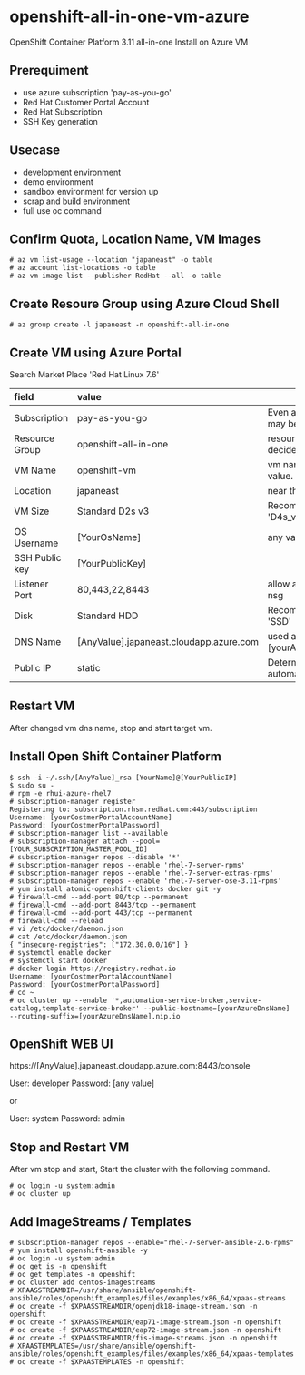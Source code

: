 # openshift-all-in-one-vm-azure
OpenShift Container Platform 3.11 all-in-one Install on Azure VM


## Prerequiment
- use azure subscription 'pay-as-you-go'
- Red Hat Customer Portal Account
- Red Hat Subscription
- SSH Key generation

## Usecase
- development environment
- demo environment
- sandbox environment for version up 
- scrap and build environment
- full use oc command

## Confirm Quota, Location Name, VM Images
```
# az vm list-usage --location "japaneast" -o table
# az account list-locations -o table
# az vm image list --publisher RedHat --all -o table
```


## Create Resoure Group using Azure Cloud Shell
```
# az group create -l japaneast -n openshift-all-in-one
```

## Create VM using Azure Portal

Search Market Place 'Red Hat Linux 7.6'

| field | value | |
|:--|:--|:--|
| Subscription | pay-as-you-go | Even a free account may be ok |
| Resource Group | openshift-all-in-one | resource group name decide any value. |
| VM Name  | openshift-vm | vm name decide any value. |
| Location | japaneast | near the location |
| VM Size | Standard D2s v3 | Recommendation 'D4s_v3' |
| OS Username | [YourOsName] | any value |
| SSH Public key | [YourPublicKey] |  |
| Listener Port | 80,443,22,8443 | allow accept port of nsg |
| Disk | Standard HDD | Recommendation 'SSD' |
| DNS Name | [AnyValue].japaneast.cloudapp.azure.com | used as [yourAzureDnsName] |
| Public IP | static | Determined automatically |

## Restart VM

After changed vm dns name, stop and start target vm.

## Install Open Shift Container Platform

```
$ ssh -i ~/.ssh/[AnyValue]_rsa [YourName]@[YourPublicIP]
$ sudo su -
# rpm -e rhui-azure-rhel7
# subscription-manager register
Registering to: subscription.rhsm.redhat.com:443/subscription
Username: [yourCostmerPortalAccountName]
Password: [yourCostmerPortalPassword]
# subscription-manager list --available
# subscription-manager attach --pool=[YOUR_SUBSCRIPTION_MASTER_POOL_ID]
# subscription-manager repos --disable '*'
# subscription-manager repos --enable 'rhel-7-server-rpms'
# subscription-manager repos --enable 'rhel-7-server-extras-rpms'
# subscription-manager repos --enable 'rhel-7-server-ose-3.11-rpms'
# yum install atomic-openshift-clients docker git -y
# firewall-cmd --add-port 80/tcp --permanent
# firewall-cmd --add-port 8443/tcp --permanent
# firewall-cmd --add-port 443/tcp --permanent
# firewall-cmd --reload
# vi /etc/docker/daemon.json 
# cat /etc/docker/daemon.json 
{ "insecure-registries": ["172.30.0.0/16"] }
# systemctl enable docker
# systemctl start docker
# docker login https://registry.redhat.io
Username: [yourCostmerPortalAccountName]
Password: [yourCostmerPortalPassword]
# cd ~
# oc cluster up --enable '*,automation-service-broker,service-catalog,template-service-broker' --public-hostname=[yourAzureDnsName] --routing-suffix=[yourAzureDnsName].nip.io  
```

## OpenShift WEB UI

https://[AnyValue].japaneast.cloudapp.azure.com:8443/console

User:     developer
Password: [any value]

or 

User:     system
Password: admin

## Stop and Restart VM

After vm stop and start, Start the cluster with the following command.

```
# oc login -u system:admin
# oc cluster up
```

## Add ImageStreams / Templates

```
# subscription-manager repos --enable="rhel-7-server-ansible-2.6-rpms"
# yum install openshift-ansible -y
# oc login -u system:admin
# oc get is -n openshift
# oc get templates -n openshift
# oc cluster add centos-imagestreams
# XPAASSTREAMDIR=/usr/share/ansible/openshift-ansible/roles/openshift_examples/files/examples/x86_64/xpaas-streams
# oc create -f $XPAASSTREAMDIR/openjdk18-image-stream.json -n openshift
# oc create -f $XPAASSTREAMDIR/eap71-image-stream.json -n openshift
# oc create -f $XPAASSTREAMDIR/eap72-image-stream.json -n openshift
# oc create -f $XPAASSTREAMDIR/fis-image-streams.json -n openshift
# XPAASTEMPLATES=/usr/share/ansible/openshift-ansible/roles/openshift_examples/files/examples/x86_64/xpaas-templates
# oc create -f $XPAASTEMPLATES -n openshift
```
